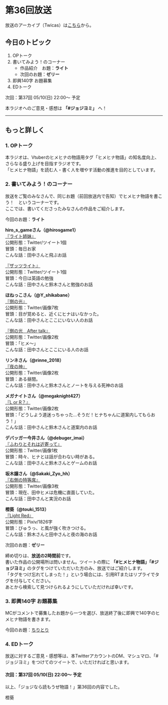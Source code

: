 # 第36回放送

放送のアーカイブ（Twicas）は[こちら](https://twitcasting.tv/hmhnstory_radio/movie/611720166)から。  

## 今日のトピック
1. OPトーク
1. 書いてみよう！のコーナー
    - 作品紹介　お題：<b>ライト</b>
    - 次回のお題：<b>ゼリー</b>
1. 即興140字 お題募集
1. EDトーク

次回：第37回 05/10(日) 22:00～ 予定  

本ラジオへのご意見・感想は **「#ジョジヨミ」** へ！

---

## もっと詳しく
### 1. OPトーク

本ラジオは、Vtuberのヒメヒナの物語用タグ「ヒメヒナ物語」の知名度向上、さらなる盛り上げを目指すラジオです。  
「ヒメヒナ物語」を読む人・書く人を増やす活動の推進を目的としています。  

### 2. 書いてみよう！のコーナー
放送をご覧のみなさんで、同じお題（前回放送内で告知）でヒメヒナ物語を書こう！　というコーナーです。  
ここでは、書いてくださったみなさんの作品をご紹介します。

今回のお題：<b>ライト</b>

**hiro_s_gameさん（@hirosgame1）**  
[『ライト姉妹』](https://twitter.com/hirosgame1/status/1254734964089688064?s=20)  
公開形態：Twitter/ツイート1個  
冒頭：毎日お家  
こんな話：田中さんと飛ぶお話  

[『ザッツライト』](https://twitter.com/hirosgame1/status/1254736439096406016?s=20)  
公開形態：Twitter/ツイート1個  
冒頭：今日は英語の勉強  
こんな話：田中さんと鈴木さんと勉強のお話  

**ほねっこさん（@Y_shikabane）**  
[『側の光』](https://twitter.com/Y_shikabane/status/1256180651641823232?s=20)  
公開形態：Twitter/画像7枚  
冒頭：目が覚めると、近くにヒナはいなかった。  
こんな話：田中さんとここにいない人のお話  

[『側の光　After talk』](https://twitter.com/Y_shikabane/status/1256808415365525505?s=20)  
公開形態：Twitter/画像2枚  
冒頭：「ヒメ～」  
こんな話：田中さんとここにいる人のお話  

**リンネさん（@rinne_2018）**  
[『夜の神』](https://twitter.com/rinne_2018/status/1256253524523970560?s=20)  
公開形態：Twitter/画像2枚  
冒頭：ある昼間。  
こんな話：田中さんと鈴木さんとノートを与える死神のお話

**メガナイトさん（@megaknight427）**  
[『L or R？』](https://twitter.com/megaknight427/status/1256463236951502848?s=20)  
公開形態：Twitter/画像2枚  
冒頭：「どうしよう道迷っちゃった…そうだ！ヒナちゃんに道案内してもらおう！」  
こんな話：田中さんと鈴木さんと道案内のお話

**デバッガー今井さん（@debuger_imai）**  
[『ふわりとそれは近寄って』](https://twitter.com/debuger_imai/status/1256749967894384643?s=20)  
公開形態：Twitter/画像1枚  
冒頭：時々、ヒナとは話が合わない時がある。  
こんな話：田中さんと鈴木さんとゲームのお話  


**坂木譲さん（@Sakaki_Zyo_hh）**  
[『右側の特等席』](https://twitter.com/Sakaki_Zyo/status/1256763732891283457?s=20)  
公開形態：Twitter/画像3枚  
冒頭：現在、田中ヒメは危機に直面していた。  
こんな話：田中さんと実況のお話  

**橙葵（@touki_1513）**  
[『Light Red』](https://twitter.com/touki_1513/status/1256893962251415552?s=20)  
公開形態：Pixiv/1826字  
冒頭：びゅうっ、と風が強く吹きつける。  
こんな話：鈴木さんと田中さんと夜の海のお話  

次回のお題：<b>ゼリー</b>

締め切りは、**放送の2時間前**です。  
書いた作品の公開場所は問いません。ツイートの際に <b>「#ヒメヒナ物語」「#ジョジヨミ」</b>のタグをつけていただいた方のみ、放送ではご紹介します。  
「タグをつけ忘れてしまった！」という場合には、引用RTまたはリプライでタグを付与してください。  
あとから検索して見つけられるようにしていただければ幸いです。  

### 3. 即興140字 お題募集
MCがコメントで募集したお題から一つを選び、放送終了後に即興で140字のヒメヒナ物語を書きます。

今回のお題：[ちりとり](https://twitter.com/hmhnStory_Radio/status/1256945050220556288?s=20)

### 4. EDトーク

放送に対するご意見・感想等は、本TwitterアカウントのDM、マシュマロ、「#ジョジヨミ」をつけてのツイートで、いただければと思います。

#### 次回：第37回 05/10(日) 22:00～ 予定  

以上、「ジョジなら読もうぜ物語！」第36回の内容でした。

橙葵
